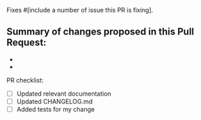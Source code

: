 Fixes #[include a number of issue this PR is fixing].

Summary of changes proposed in this Pull Request:
- 
- 
- 

PR checklist:
- [ ] Updated relevant documentation
- [ ] Updated CHANGELOG.md 
- [ ] Added tests for my change